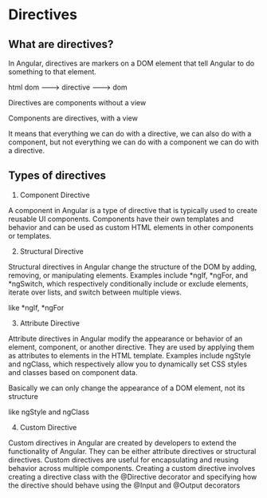 # Directives

## What are directives?

In Angular, directives are markers on a DOM element that tell Angular to do something to that element.

html dom ---> directive ---> dom

Directives are components without a view

Components are directives, with a view

It means that everything we can do with a directive, we can also do with a component, but not everything we can do with
a component we can do with a directive.


## Types of directives

1. Component Directive

A component in Angular is a type of directive that is typically used to create reusable UI components. Components have their own templates and behavior and can be used as custom HTML elements in other components or templates.

2. Structural Directive

Structural directives in Angular change the structure of the DOM by adding, removing, or manipulating elements. Examples include *ngIf, *ngFor, and *ngSwitch, which respectively conditionally include or exclude elements, iterate over lists, and switch between multiple views.

like *ngIf, *ngFor

3. Attribute Directive

Attribute directives in Angular modify the appearance or behavior of an element, component, or another directive. They are used by applying them as attributes to elements in the HTML template. Examples include ngStyle and ngClass, which respectively allow you to dynamically set CSS styles and classes based on component data.

Basically we can only change the appearance of a DOM element, not its structure

like ngStyle and ngClass

4. Custom Directive

Custom directives in Angular are created by developers to extend the functionality of Angular. They can be either attribute directives or structural directives. Custom directives are useful for encapsulating and reusing behavior across multiple components. Creating a custom directive involves creating a directive class with the @Directive decorator and specifying how the directive should behave using the @Input and @Output decorators
